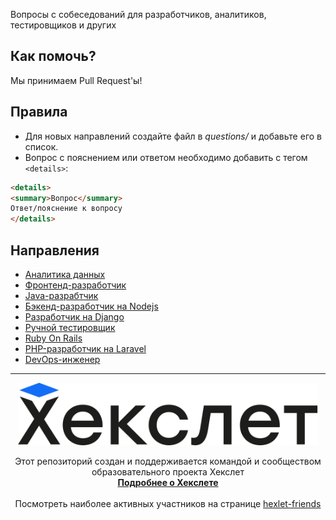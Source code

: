 Вопросы с собеседований для разработчиков, аналитиков, тестировщиков и других

## Как помочь?

Мы принимаем Pull Request'ы!

## Правила

* Для новых направлений создайте файл в *questions/* и добавьте его в список.
* Вопрос с пояснением или ответом необходимо добавить с тегом `<details>`:

```html
<details>
<summary>Вопрос</summary>
Ответ/пояснение к вопросу
</details>
```

## Направления

* [Аналитика данных](./questions/data-analytics.md)
* [Фронтенд-разработчик](./questions/frontend.md)
* [Java-разрабтчик](./questions/java.md)
* [Бэкенд-разработчик на Nodejs](./questions/nodejs.md)
* [Разработчик на Django](./questions/django.md)
* [Ручной тестировщик](./questions/manual_qa.md)
* [Ruby On Rails](./questions/rails.md)
* [PHP-разработчик на Laravel](./questions/laravel.md)
* [DevOps-инженер](./questions/)

---

<p align="center">
  <a href="https://hexlet.io/?utm_source=github&utm_medium=link&utm_campaign=hexlet-assets">
    <img src="https://raw.githubusercontent.com/Hexlet/assets/master/images/hexlet_logo_full_ru.svg" alt="Hexlet Ltd. logo" height="100">
  </a>
</p>

<p align="center">
  Этот репозиторий создан и поддерживается командой и сообществом образовательного проекта Хекслет
  <br>
  <a href="https://hexlet.io/?utm_source=github&utm_medium=link&utm_campaign=ru-questions-interview"><strong>Подробнее о Хекслете</strong></a>
  <br>
  <br>
  Посмотреть наиболее активных участников на странице <a href="https://friends.hexlet.io/">hexlet-friends</a>
</p>
